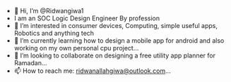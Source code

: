 - 👋 Hi, I’m @Ridwangiwa1
- I am an SOC Logic Design Engineer By profession
- 👀 I’m interested in consumer devices, Computing, simple useful apps, Robotics and anything tech
- 🌱 I’m currently learning how to design a mobile app for android and also working on my own personal cpu project...
- 💞️ I’m looking to collaborate on designing a free utility app planner for Ramadan...
- 📫 How to reach me: ridwanallahgiwa@outlook.com...

<!---
Ridwangiwa1/Ridwangiwa1 is a ✨ special ✨ repository because its `README.md` (this file) appears on your GitHub profile.
You can click the Preview link to take a look at your changes.
--->
